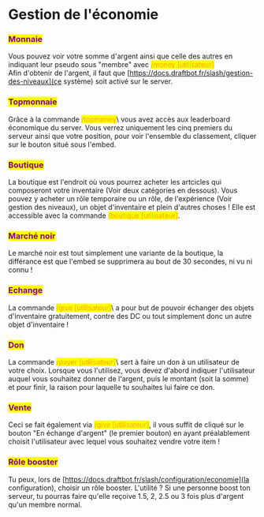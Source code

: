# Gestion de l'économie

### <mark style="color:purple;">Monnaie</mark>

Vous pouvez voir votre somme d'argent ainsi que celle des autres en indiquant leur pseudo sous "membre" avec <mark style="color:orange;"> /money \[utilisateur]</mark>\
Afin d'obtenir de l'argent, il faut que [https://docs.draftbot.fr/slash/gestion-des-niveaux](ce système) soit activé sur le server.


### <mark style="color:purple;">Topmonnaie</mark>

Grâce à la commande <mark style="color:orange;"> /topmoney</mark>\ vous avez accès aux leaderboard économique du server. 
Vous verrez uniquement les cinq premiers du serveur ainsi que votre position, pour voir l'ensemble du classement, cliquer sur le bouton situé sous l'embed.


### <mark style="color:purple;">Boutique</mark>

La boutique est l'endroit où vous pourrez acheter les artcicles qui composeront votre inventaire (Voir deux catégories en dessous). Vous pouvez y acheter un rôle temporaire ou un rôle, de l'expérience (Voir gestion des niveaux), un objet d'inventaire et plein d'autres choses ! Elle est accessible avec la commande <mark style="color:orange;"> /boutique \[utilisateur]</mark>\.


### <mark style="color:purple;">Marché noir</mark>

Le marché noir est tout simplement une variante de la boutique, la différance est que l'embed se supprimera au bout de 30 secondes, ni vu ni connu !

### <mark style="color:purple;">Echange</mark>

La commande <mark style="color:orange;"> /give \[utilisateur]</mark>\ a pour but de pouvoir échanger des objets d'inventaire gratuitement, contre des DC ou tout simplement donc un autre objet d'inventaire ! 

### <mark style="color:purple;">Don</mark>

La commande <mark style="color:orange;"> /payer \[utilisateur]</mark>\ sert à faire un don à un utilisateur de votre choix. Lorsque vous l'utilisez, vous devez d'abord indiquer l'utilisateur auquel vous souhaitez donner de l'argent, puis le montant (soit la somme) et pour finir, la raison pour laquelle tu souhaites lui faire ce don.

### <mark style="color:purple;">Vente</mark>

Ceci se fait également via <mark style="color:orange;"> /give \[utilisateur]</mark>\, il vous suffit de cliqué sur le bouton "En échange d'argent" (le premier bouton) en ayant préalablement choisit l'utilisateur avec lequel vous souhaitez vendre votre item !

### <mark style="color:purple;">Rôle booster</mark>


Tu peux, lors de [https://docs.draftbot.fr/slash/configuration/economie](la configuration), choisir un rôle booster. L'utilité ? Si une personne boost ton serveur, tu pourras faire qu'elle reçoive 1.5, 2, 2.5 ou 3 fois plus d'argent qu'un membre normal.
